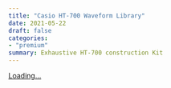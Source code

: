 ```yaml
---
title: "Casio HT-700 Waveform Library"
date: 2021-05-22
draft: false
categories: 
- "premium"
summary: Exhaustive HT-700 construction Kit
---
```

<script src="https://gumroad.com/js/gumroad-embed.js"></script>
<div class="gumroad-product-embed"><a href="https://gumroad.com/l/HyCRq">Loading...</a></div>